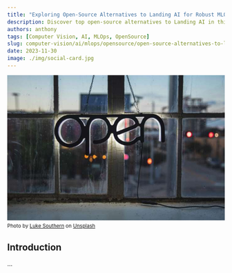 ```yaml
---
title: "Exploring Open-Source Alternatives to Landing AI for Robust MLOps"
description: Discover top open-source alternatives to Landing AI in this insightful blog. We delve into essential MLOps tools for data labeling, model training, and more. Enhance your AI projects with platforms like COCO Annotator, Ultralytics, and MLflow.
authors: anthony
tags: [Computer Vision, AI, MLOps, OpenSource]
slug: computer-vision/ai/mlops/opensource/open-source-alternatives-to-landing-ai
date: 2023-11-30
image: ./img/social-card.jpg
---
```


![Photo by Luke Southern](./img/luke-southern.jpg)
<small>Photo by <a href="https://unsplash.com/@lukesouthern?utm_content=creditCopyText&utm_medium=referral&utm_source=unsplash">Luke Southern</a> on <a href="https://unsplash.com/photos/open-led-signage-4kCGEB7Kt4k?utm_content=creditCopyText&utm_medium=referral&utm_source=unsplash">Unsplash</a></small>

## Introduction

...
